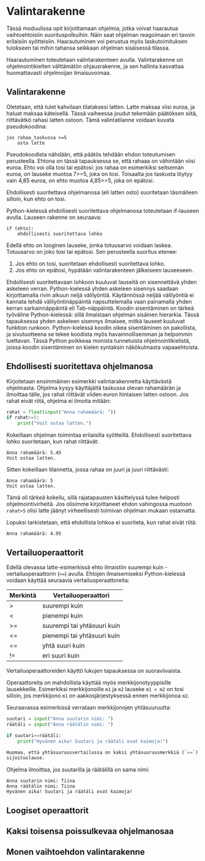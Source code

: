 # Valintarakenne

Tässä moduulissa opit kirjoittamaan ohjelmia, jotka voivat haarautua vaihtoehtoisiin suorituspolkuihin. Näin
saat ohjelman reagoimaan eri tavoin erilaisiin syötteisiin. Haarautuminen voi perustua myös laskutoimituksen
tulokseen tai mihin tahansa seikkaan ohjelman sisäisessä tilassa.

Haarautuminen toteutetaan valintarakenteen avulla. Valintarakenne on ohjelmointikielten välttämätön ohjausrakenne,
ja sen hallinta kasvattaa huomattavasti ohjelmoijan ilmaisuvoimaa.

## Valintarakenne

Oletetaan, että tulet kahvilaan tilataksesi latten. Latte maksaa viisi euroa, ja haluat maksaa käteisellä.
Tässä vaiheessa joudut tekemään päätöksen siitä,
riittävätkö rahasi latten ostoon. Tämä valintatilanne voidaan kuvata pseudokoodina:

```monospace
jos rahaa_taskussa >=5
	osta latte
```

Pseudokoodista nähdään, että päätös tehdään ehdon toteutumisen perusteella. Ehtona on tässä tapauksessa se, että
rahaaa on vähintään viisi euroa. Ehto voi olla tosi tai epätosi: jos rahaa on esimerkiksi seitsemän euroa, on lauseke muotoa 
7>=5, joka on tosi. Toisaalta jos taskusta löytyy vain 4,85 euroa, on ehto muotoa 4,85>=5, joka on epätosi.

Ehdollisesti suoritettava ohjelmanosa (eli latten osto) suoritetaan täsmälleen silloin, kun ehto on tosi.

Python-kielessä ehdollisesti suoritettava ohjelmanosa toteutetaan if-lauseen avulla. Lauseen rakenne on seuraava:

```monospace
if (ehto):
	ehdollisesti suoritettava lohko
```

Edellä ehto on looginen lauseke, jonka totuusarvo voidaan laskea. Totuusarvo on joko tosi tai epätosi. Sen perusteella
suoritus etenee:
1. Jos ehto on tosi, suoritetaan ehdollisesti suoritettava lohko.
2. Jos ehto on epätosi, hypätään valintarakenteen jälkeiseen lauseeseen.

Ehdollisesti suoritettavaan lohkoon kuuluvat lauseitä on sisennettävä yhden askeleen verran. Python-kielessä yhden askeleen
sisennys saadaan kirjoittamalla rivin alkuun neljä välilyöntiä. Käytännössä neljää välilyöntiä ei kannata
tehdä välilyöntinäppäintä napsuttelemalla vaan painamalla yhden kerran sarkainnäppäintä eli Tab-näppäintä.
Koodin sisentäminen on tärkeä työväline Python-kielessä: sillä ilmaistaan ohjelman sisäinen hierarkia. Tässä tapauksessa
yhden askeleen sisennys ilmaisee, mitkä lauseet kuuluvat funktion runkoon. Python-kielessä koodin oikea sisentäminen
on pakollista, ja sivutuotteena se tekee koodista myös havainnollisemman ja helpommin luettavan. Tässä Python poikkeaa
monista tunnetuista ohjelmointikielistä, joissa koodin sisentäminen on kielen syntaksin näkökulmasta vapaaehtoista. 

## Ehdollisesti suoritettava ohjelmanosa

Kirjoitetaan ensimmäinen esimerkki valintarakennetta käyttävästä ohjelmasta. Ohjelma kysyy käyttäjältä 
taskussa olevan rahamäärän ja ilmoittaa tälle, jos rahat riittävät viiden euron hintaisen latten ostoon.
Jos rahat eivät riitä, ohjelma ei ilmoita mitään:

```python
rahat = float(input("Anna rahamäärä: "))
if rahat>=5:
    print("Voit ostaa latten.")
```

Kokeillaan ohjelman toimintaa erilaisilla syötteillä. Ehdollisesti suoritettava lohko suoritetaan, kun rahat riittävät:
```monospace
Anna rahamäärä: 5.45
Voit ostaa latten.
```

Sitten kokeillaan tilannetta, jossa rahaa on juuri ja juuri riittävästi:
```monospace
Anna rahamäärä: 5
Voit ostaa latten.
```
Tämä oli tärkeä kokeilu, sillä rajatapausten käsittelyssä tulee helposti ohjelmointivirheitä. Jos olisimme kirjoittaneet ehdon
vahingossa muotoon `rahat>5` olisi latte jäänyt virheellisesti toimivan ohjelman mukaan ostamatta.

Lopuksi tarkistetaan, että ehdollista lohkoa ei suoriteta, kun rahat eivät riitä:
```monospace
Anna rahamäärä: 4.95

```



## Vertailuoperaattorit

Edellä olevassa latte-esimerkissä ehto ilmaistiin suurempi kuin -vertailuoperaattorin (`>=`) avulla. Ehtojen
ilmaisemiseksi Python-kielessä voidaan käyttää seuraavia vertailuoperaattoreita:


| Merkintä | Vertailuoperaattori        | 
|----------|----------------------------|
| \>       | suurempi kuin              |
| \<       | pienempi kuin              |
| >=       | suurempi tai yhtäsuuri kuin | 
| <=       | pienempi tai yhtäsuuri kuin | 
| ==       | yhtä suuri kuin            | 
| !=       | eri suuri kuin             | 

Vertailuoperaattoreiden käyttö lukujen tapauksessa on suoraviivaista.

Operaattoreita on mahdollista käyttää myös merkkijonotyyppisille lausekkeille.
Esimerkiksi merkkijonoille `m1` ja `m2` lauseke `m1 < m2` on tosi silloin, jos merkkijono `m1` on
aakkosjärjestyksessä ennen merkkijonoa `m2`.

Seuraavassa esimerkissä verrataan merkkijonojen yhtäsuuruutta:

```python
suutari = input("Anna suutarin nimi: ")
räätäli = input("Anna räätälin nimi: ")

if suutari==räätäli:
    print("Hyvänen aika! Suutari ja räätäli ovat kaimoja!")

Huomaa, että yhtäsuuruusvertailussa on kaksi yhtäsuuruusmerkkiä (`==`). Yhdellä yhtäsuuruusmerkillä ilmaistaisiin
sijoituslause.
```

Ohjelma ilmoittaa, jos suutarilla ja räätälillä on sama nimi:
``` monospace
Anna suutarin nimi: Tiina
Anna räätälin nimi: Tiina
Hyvänen aika! Suutari ja räätäli ovat kaimoja!
```

## Loogiset operaattorit

## Kaksi toisensa poissulkevaa ohjelmanosaa

## Monen vaihtoehdon valintarakenne


